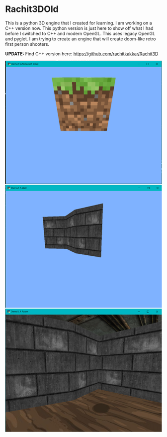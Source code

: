 # Rachit3DOld
This is a python 3D engine that I created for learning. I am working on a C++ version now. This python version is just here to show off what I had before I switched to C++ and modern OpenGL. This uses legacy OpenGL and pyglet. I am trying to create an engine that will create doom-like retro first person shooters.

**UPDATE:** Find C++ version here: https://github.com/rachitkakkar/Rachit3D

![demo1](images/demo1.png)
![demo2](images/demo2.png)
![demo3](images/demo3.png)
